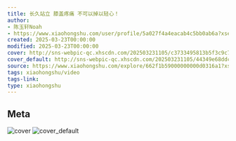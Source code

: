 ```yaml
---
title: 长久站立 膝盖疼痛 不可以掉以轻心！
author:
- 陈玉轩Noah
- https://www.xiaohongshu.com/user/profile/5a027f4a4eacab4c5bb0ab6a?xsec_token=undefined
created: 2025-03-23T00:00:00
modified: 2025-03-23T00:00:00
cover: http://sns-webpic-qc.xhscdn.com/202503231105/c3733495813b5f3c9c7997a32dfb5220/1040g0083125ma52gkc0049v9arvklara55jst2g!nc_n_webp_prv_1
cover_default: http://sns-webpic-qc.xhscdn.com/202503231105/44349e68ddc7609e8601aae0b0a23725/1040g0083125ma52gkc0049v9arvklara55jst2g!nc_n_webp_mw_1
source: https://www.xiaohongshu.com/explore/662f1b59000000000d0316a1?xsec_token=ABXef5mEhGD1Ws7-GI74Do2PxzMRrxBPBjWUCriy3sr60=
tags: xiaohongshu/video
tags-link:
type: xiaohongshu
---
```


## Meta

![cover](http://sns-webpic-qc.xhscdn.com/202503231105/c3733495813b5f3c9c7997a32dfb5220/1040g0083125ma52gkc0049v9arvklara55jst2g!nc_n_webp_prv_1)
![cover_default](http://sns-webpic-qc.xhscdn.com/202503231105/44349e68ddc7609e8601aae0b0a23725/1040g0083125ma52gkc0049v9arvklara55jst2g!nc_n_webp_mw_1)
